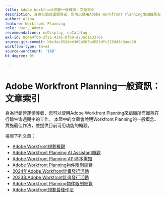 ```yaml
---
title: Adobe Workfront規劃一般資訊：文章索引
description: 身為行銷營運領導者，您可以使用Adobe Workfront Planning來組織所有團隊在行銷生命週期中的工作。 本節中的文章會說明Workfront Planning的一般概念、實施最佳作法，並提供目前可用功能的概觀。
author: Alina
feature: Workfront Planning
role: User, Admin
recommendations: noDisplay, noCatalog
exl-id: 8c4e4fbb-2f21-43a1-bfb0-d23ac1a33705
source-git-commit: bbc3ac852dae3d9a503b4585dfc229d43c9aed28
workflow-type: tm+mt
source-wordcount: '168'
ht-degree: 0%

---
```




# Adobe Workfront Planning一般資訊：文章索引

身為行銷營運領導者，您可以使用Adobe Workfront Planning來組織所有團隊在行銷生命週期中的工作。 本節中的文章會說明Workfront Planning的一般概念、實施最佳作法，並提供目前可用功能的概觀。

檢閱下列文章：

* [Adobe Workfront規劃概觀](/help/quicksilver/planning/general/planning-overview.md)
* [Adobe Workfront Planning AI Assistant概觀](/help/quicksilver/planning/general/planning-ai-assistant-overview.md)
* [Adobe Workfront Planning API基本需知](/help/quicksilver/planning/general/planning-api-basics.md)
* [Adobe Workfront Planning物件限制總覽](/help/quicksilver/planning/general/limitations-overview.md)
* [2024年Adobe Workfront計畫發行活動](/help/quicksilver/planning/general/release-activity.md)
* [2023年Adobe Workfront計畫發行活動](/help/quicksilver/planning/general/release-activity-archives-2023.md)
* [Adobe Workfront Planning物件限制總覽](/help/quicksilver/planning/general/limitations-overview.md)
* [Adobe Workfront規劃最佳作法](/help/quicksilver/planning/general/planning-best-practices.md)



